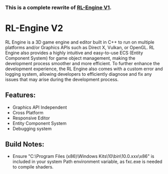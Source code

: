 ### This is a complete rewrite of [RL-Engine V1](https://github.com/RyanLambe/RL-Engine/tree/V1).

# RL-Engine V2
RL Engine is a 3D game engine and editor built in C++ to run on multiple platforms and/or Graphics APIs such as Direct X, Vulkan, or OpenGL. RL Engine also provides a highly intuitive and easy-to-use ECS (Entity Component System) for game object management, making the development process smoother and more efficient. To further enhance the development experience, the RL Engine also comes with a custom error and logging system, allowing developers to efficiently diagnose and fix any issues that may arise during the development process.

## Features:
- Graphics API Independent
- Cross Platform
- Responsive Editor
- Entity Component System
- Debugging system

## Build Notes:
- Ensure "C:\Program Files (x86)\Windows Kits\10\bin\10.0.xxx\x86" is included in your system Path environment variable, as fxc.exe is needed to compile shaders.
